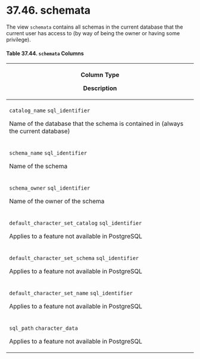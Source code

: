 # 37.46. schemata

The view `schemata` contains all schemas in the current database that the current user has access to (by way of being the owner or having some privilege).

#### **Table 37.44. `schemata` Columns**

| <p>Column Type</p><p>Description</p>                                                                                                                  |
| ----------------------------------------------------------------------------------------------------------------------------------------------------- |
| <p><code>catalog_name</code> <code>sql_identifier</code></p><p>Name of the database that the schema is contained in (always the current database)</p> |
| <p><code>schema_name</code> <code>sql_identifier</code></p><p>Name of the schema</p>                                                                  |
| <p><code>schema_owner</code> <code>sql_identifier</code></p><p>Name of the owner of the schema</p>                                                    |
| <p><code>default_character_set_catalog</code> <code>sql_identifier</code></p><p>Applies to a feature not available in PostgreSQL</p>                  |
| <p><code>default_character_set_schema</code> <code>sql_identifier</code></p><p>Applies to a feature not available in PostgreSQL</p>                   |
| <p><code>default_character_set_name</code> <code>sql_identifier</code></p><p>Applies to a feature not available in PostgreSQL</p>                     |
| <p><code>sql_path</code> <code>character_data</code></p><p>Applies to a feature not available in PostgreSQL</p>                                       |
